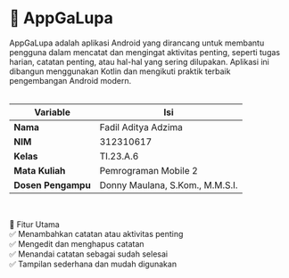 # 📱 AppGaLupa
AppGaLupa adalah aplikasi Android yang dirancang untuk membantu pengguna dalam mencatat dan mengingat aktivitas penting, seperti tugas harian, catatan penting, atau hal-hal yang sering dilupakan. Aplikasi ini dibangun menggunakan Kotlin dan mengikuti praktik terbaik pengembangan Android modern. <br> <br>

| Variable           |             Isi            |
| -------------------|----------------------------|
| **Nama**           |         Fadil Aditya Adzima    |
| **NIM**            |          312310617         |
| **Kelas**          |          TI.23.A.6         |
| **Mata Kuliah**    |      Pemrograman Mobile 2     |
| **Dosen Pengampu** | Donny Maulana, S.Kom., M.M.S.I.  |

<br>

📌 Fitur Utama <br>
✅ Menambahkan catatan atau aktivitas penting <br>
✅ Mengedit dan menghapus catatan <br>
✅ Menandai catatan sebagai sudah selesai <br>
✅ Tampilan sederhana dan mudah digunakan <br>
